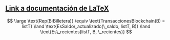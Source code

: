 ## [Link a documentación de LaTeX](https://ashki23.github.io/markdown-latex.html#latex-equations)
$$ \large \text{Rep(B:Billetera)} \equiv \text{TransaccionesBlockchain(B) = listT} \land \text{EsSaldo\_actualizado(\_saldo, listT, B)} \land \text{Es\_recientes(listT, B, \_recientes)} $$
